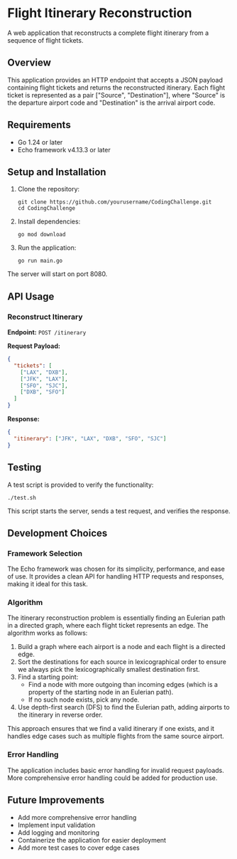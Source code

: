# Flight Itinerary Reconstruction

A web application that reconstructs a complete flight itinerary from a sequence of flight tickets.

## Overview

This application provides an HTTP endpoint that accepts a JSON payload containing flight tickets and returns the reconstructed itinerary. Each flight ticket is represented as a pair ["Source", "Destination"], where "Source" is the departure airport code and "Destination" is the arrival airport code.

## Requirements

- Go 1.24 or later
- Echo framework v4.13.3 or later

## Setup and Installation

1. Clone the repository:
   ```
   git clone https://github.com/yourusername/CodingChallenge.git
   cd CodingChallenge
   ```

2. Install dependencies:
   ```
   go mod download
   ```

3. Run the application:
   ```
   go run main.go
   ```

The server will start on port 8080.

## API Usage

### Reconstruct Itinerary

**Endpoint:** `POST /itinerary`

**Request Payload:**
```json
{
  "tickets": [
    ["LAX", "DXB"],
    ["JFK", "LAX"],
    ["SFO", "SJC"],
    ["DXB", "SFO"]
  ]
}
```

**Response:**
```json
{
  "itinerary": ["JFK", "LAX", "DXB", "SFO", "SJC"]
}
```

## Testing

A test script is provided to verify the functionality:

```
./test.sh
```

This script starts the server, sends a test request, and verifies the response.

## Development Choices

### Framework Selection

The Echo framework was chosen for its simplicity, performance, and ease of use. It provides a clean API for handling HTTP requests and responses, making it ideal for this task.

### Algorithm

The itinerary reconstruction problem is essentially finding an Eulerian path in a directed graph, where each flight ticket represents an edge. The algorithm works as follows:

1. Build a graph where each airport is a node and each flight is a directed edge.
2. Sort the destinations for each source in lexicographical order to ensure we always pick the lexicographically smallest destination first.
3. Find a starting point:
   - Find a node with more outgoing than incoming edges (which is a property of the starting node in an Eulerian path).
   - If no such node exists, pick any node.
4. Use depth-first search (DFS) to find the Eulerian path, adding airports to the itinerary in reverse order.

This approach ensures that we find a valid itinerary if one exists, and it handles edge cases such as multiple flights from the same source airport.

### Error Handling

The application includes basic error handling for invalid request payloads. More comprehensive error handling could be added for production use.

## Future Improvements

- Add more comprehensive error handling
- Implement input validation
- Add logging and monitoring
- Containerize the application for easier deployment
- Add more test cases to cover edge cases
